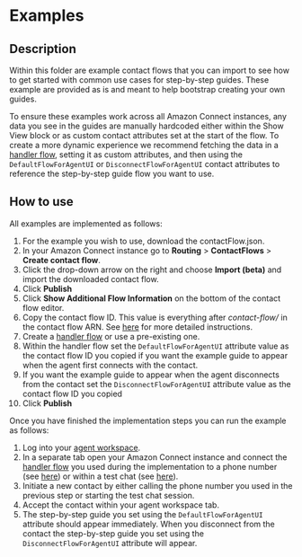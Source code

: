 # Examples

## Description
Within this folder are example contact flows that you can import to see how to get started with common use cases for step-by-step guides. These example are provided as is and meant to help bootstrap creating your own guides.

To ensure these examples work across all Amazon Connect instances, any data you see in the guides are manually hardcoded either within the Show View block or as custom contact attributes set at the start of the flow. To create a more dynamic experience we recommend fetching the data in a [handler flow](../flows/HandlerFlow/), setting it as custom attributes, and then using the `DefaultFlowForAgentUI` or `DisconnectFlowForAgentUI` contact attributes to reference the step-by-step guide flow you want to use.

## How to use
All examples are implemented as follows:

1. For the example you wish to use, download the contactFlow.json.
1. In your Amazon Connect instance go to **Routing** > **ContactFlows** > **Create contact flow**.
1. Click the drop-down arrow on the right and choose **Import (beta)** and import the downloaded contact flow.
1. Click **Publish**
1. Click **Show Additional Flow Information** on the bottom of the contact flow editor.
1. Copy the contact flow ID. This value is everything after *contact-flow/* in the contact flow ARN. See [here](https://docs.aws.amazon.com/connect/latest/adminguide/find-contact-flow-id.html) for more detailed instructions.
1. Create a [handler flow](../flows/HandlerFlow/) or use a pre-existing one.
1. Within the handler flow set the `DefaultFlowForAgentUI` attribute value as the contact flow ID you copied if you want the example guide to appear when the agent first connects with the contact.
1. If you want the example guide to appear when the agent disconnects from the contact set the `DisconnectFlowForAgentUI` attribute value as the contact flow ID you copied
1. Click **Publish**

Once you have finished the implementation steps you can run the example as follows:

1. Log into your [agent workspace](https://docs.aws.amazon.com/connect/latest/adminguide/agent-user-guide.html).
1. In a separate tab open your Amazon Connect instance and connect the [handler flow](../flows/HandlerFlow/) you used during the implementation to a phone number (see [here](https://docs.aws.amazon.com/connect/latest/adminguide/tutorial1-assign-contact-flow-to-number.html)) or within a test chat (see [here](https://docs.aws.amazon.com/connect/latest/adminguide/chat-testing.html#test-chat)).
1. Initiate a new contact by either calling the phone number you used in the previous step or starting the test chat session.
1. Accept the contact within your agent workspace tab.
1. The step-by-step guide you set using the `DefaultFlowForAgentUI` attribute should appear immediately. When you disconnect from the contact the step-by-step guide you set using the `DisconnectFlowForAgentUI` attribute will appear.